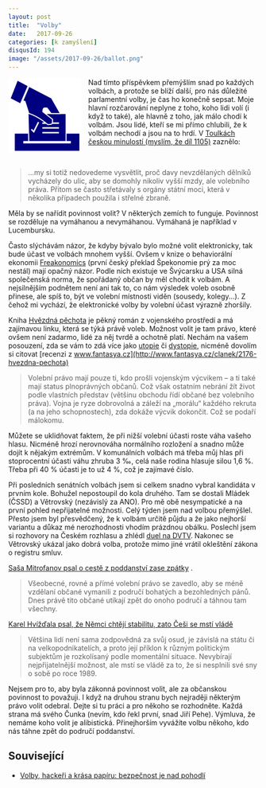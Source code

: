 ```yaml
---
layout: post
title:  "Volby"
date:   2017-09-26
categories: [k zamyšlení]
disqusId: 194
image: "/assets/2017-09-26/ballot.png"
---
```


<div style="float: left; margin: 0 1em 1em 0; text-align: center;"><img src="/assets/2017-09-26/ballot.png" /></div>

Nad tímto příspěvkem přemýšlím snad po každých volbách, a protože se blíží další, pro nás důležité parlamentní volby, je čas ho konečně sepsat. Moje hlavní rozčarování neplyne z toho, koho lidi volí (i když to také), ale hlavně z toho, jak málo chodí k volbám. Jsou lidé, kteří se mi přímo chlubili, že k volbám nechodí a jsou na to hrdí. V [Toulkách českou minulostí (myslím, že díl 1105)](http://www.rozhlas.cz/toulky/vysila_praha/_zprava/1105-schuzka-pocatek-veku-stran--1684265) zaznělo:

<div style="clear:both"></div>

> ...my si totiž nedovedeme vysvětlit, proč davy nevzdělaných dělníků vycházely do ulic, aby se domohly nikoliv vyšší mzdy, ale volebního práva. Přitom se často střetávaly s orgány státní moci, která v několika případech použila i střelné zbraně.

<!--more-->

Měla by se nařídit povinnost volit? V některých zemích to funguje. Povinnost se rozděluje na vymáhanou a nevymáhanou. Vymáhaná je například v 
Lucembursku.

Často slýchávám názor, že kdyby bývalo bylo možné volit elektronicky, tak bude účast ve volbách mnohem vyšší. Ovšem v knize o behaviorální ekonomii [Freakonomics](https://www.goodreads.com/book/show/1202.Freakonomics?ac=1&from_search=true) (první český překlad Špekonomie prý za moc nestál) mají opačný názor. Podle nich existuje ve Švýcarsku a USA silná společenská norma, že spořádaný občan by měl chodit k volbám. A nejsilnějším podnětem není ani tak to, co nám výsledek voleb osobně přinese, ale spíš to, být ve volební místnosti viděn (sousedy, kolegy...). Z čehož mi vychází, že elektronické volby by volební účast výrazně zhoršily.

Kniha [Hvězdná pěchota](https://www.goodreads.com/review/show/1818944023?book_show_action=false&from_review_page=1) je pěkný román z vojenského prostředí a má zajímavou linku, která se týká právě voleb. Možnost volit je tam právo, které ovšem není zadarmo, lidé za něj tvrdě a ochotně platí. Nechám na vašem posouzení, zda se vám to zdá více jako [utopie](https://cs.wikipedia.org/wiki/Utopie) či [dystopie](https://cs.wikipedia.org/wiki/Antiutopie), nicméně dovolím si citovat [recenzi z www.fantasya.cz](http://www.fantasya.cz/clanek/2176-hvezdna-pechota)

> Volební právo mají pouze ti, kdo prošli vojenským výcvikem – a ti také mají status plnoprávných občanů. Což však ostatním nebrání žít život podle vlastních představ (většinu obchodu řídí občané bez volebního práva). Vojna je ryze dobrovolná a záleží na „morálu“ každého rekruta (a na jeho schopnostech), zda dokáže výcvik dokončit. Což se podaří málokomu.

Můžete se uklidňovat faktem, že při nižší volební účasti roste váha vašeho hlasu. Nicméně hrozí nerovnováha normálního rozložení a snadno může dojít k nějakým extrémům. V komunálních volbách má třeba můj hlas při stoprocentní účasti váhu zhruba 3&nbsp;‰, celá naše rodina hlasuje silou 1,6&nbsp;%. Třeba při 40&nbsp;% účasti je to už 4&nbsp;%, což je zajímavé číslo. 

Při posledních senátních volbách jsem si celkem snadno vybral kandidáta v prvním kole. Bohužel nepostoupil do kola druhého. Tam se dostali Mládek (ČSSD) a Větrovský (nezávislý za ANO). Pro mě obě nesympatické a na první pohled nepřijatelné možnosti. Celý týden jsem nad volbou přemýšlel. Přesto jsem byl přesvědčený, že k volbám určitě půjdu a že jako nejhorší variantu a důkaz mé nerozhodnosti vhodím prázdnou obálku. Poslechl jsem si rozhovory na Českém rozhlasu a zhlédl [duel na DVTV](https://video.aktualne.cz/dvtv/mladek-v-ano-neni-demokracie-muj-sok-bude-zamestnancem-babis/r~75cd39ec90a011e6851c002590604f2e/?redirected=1506352273). Nakonec se Větrovský ukázal jako dobrá volba, protože mimo jiné vrátil okleštění zákona o registru smluv.

[Saša Mitrofanov psal o cestě z poddanství zase zpátky](https://www.novinky.cz/komentare/449093-ocima-sasi-mitrofanova-cesta-z-poddanstvi-a-zase-zpatky.html) .

> Všeobecné, rovné a přímé volební právo se zavedlo, aby se méně vzdělaní občané vymanili z područí bohatých a bezohledných pánů. Dnes právě tito občané utíkají zpět do onoho područí a táhnou tam všechny.

[Karel Hvížďala psal, že Němci chtějí stabilitu, zato Češi se mstí vládě](http://blog.aktualne.cz/blogy/karel-hvizdala.php?itemid=29971)

> Většina lidí není sama zodpovědná za svůj osud, je závislá na státu či na velkopodnikatelích, a proto její příklon k různým politickým subjektům je rozkolísaný podle momentální situace. Nevybírají nejpřijatelnější možnost, ale mstí se vládě za to, že si nesplnili své sny o sobě po roce 1989.

Nejsem pro to, aby byla zákonná povinnost volit, ale za občanskou povinnost to považuji. I když na druhou stranu bych nejraději některým právo volit odebral. Dejte si tu práci a pro někoho se rozhodněte. Každá strana má svého Čunka (nevím, kdo řekl první, snad Jiří Pehe). Výmluva, že nemáme koho volit je alibistická. Přinejhorším vyvážíte volbu někoho, kdo nás táhne zpět do područí poddanství. 


## Související

- [Volby, hackeři a krása papíru: bezpečnost je nad pohodlí](https://archiv.hn.cz/c1-65930890-volby-hackeri-a-krasa-papiru-bezpecnost-je-nad-pohodli)